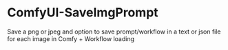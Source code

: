 # ComfyUI-SaveImgPrompt
Save a png or jpeg and option to save prompt/workflow in a text or json file for each image in Comfy + Workflow loading

